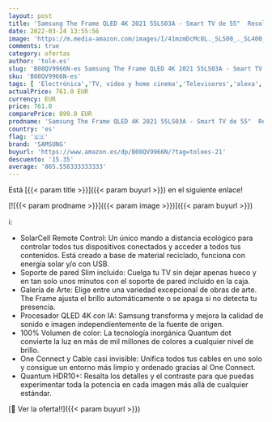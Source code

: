 ```yaml
---
layout: post
title: 'Samsung The Frame QLED 4K 2021 55LS03A - Smart TV de 55"  Resolución 4K UHD  Procesador QLED 4K con IA  HDR 10+  One Connect  Cable casi Invisible  SolarCell Remote Control y Alexa integrada'
date: 2022-03-24 13:55:56
image: 'https://m.media-amazon.com/images/I/41mzmDcMc8L._SL500_._SL400_.jpg'
comments: true
category: ofertas
author: 'tole.es'
slug: 'B08QV9966N-es Samsung The Frame QLED 4K 2021 55LS03A - Smart TV de 55"...'
sku: 'B08QV9966N-es'
tags: [ 'Electrónica','TV, vídeo y home cinema','Televisores','alexa','samsung', ]
actualPrice: 761.0 EUR
currency: EUR
price: 761.0
comparePrice: 899.0 EUR
prodname: 'Samsung The Frame QLED 4K 2021 55LS03A - Smart TV de 55"  Resolución 4K UHD  Procesador QLED 4K con IA  HDR 10+  One Connect  Cable casi Invisible  SolarCell Remote Control y Alexa integrada'
country: 'es'
flag: '🇪🇸'
brand: 'SAMSUNG'
buyurl: 'https://www.amazon.es/dp/B08QV9966N/?tag=tolees-21'
descuento: '15.35'
average: '865.558333333333'
---
```


Está [{{< param title >}}]({{< param buyurl >}}) en el siguiente enlace!

[![{{< param prodname >}}]({{< param image >}})]({{< param buyurl >}})

ℹ️:

- SolarCell Remote Control: Un único mando a distancia ecológico para controlar todos tus dispositivos conectados y acceder a todos tus contenidos. Está creado a base de material reciclado, funciona con energía solar y/o con USB.
- Soporte de pared Slim incluido: Cuelga tu TV sin dejar apenas hueco y en tan solo unos minutos con el soporte de pared incluido en la caja.
- Galería de Arte: Elige entre una variedad excepcional de obras de arte. The Frame ajusta el brillo automáticamente o se apaga si no detecta tu presencia.
- Procesador QLED 4K con IA: Samsung transforma y mejora la calidad de sonido e imagen independientemente de la fuente de origen.
- 100% Volumen de color: La tecnología inorgánica Quantum dot convierte la luz en más de mil millones de colores a cualquier nivel de brillo.
- One Connect y Cable casi invisible: Unifica todos tus cables en uno solo y consigue un entorno más limpio y ordenado gracias al One Connect.
- Quantum HDR10+: Resalta los detalles y el contraste para que puedas experimentar toda la potencia en cada imagen más allá de cualquier estándar.

[🛒 Ver la oferta!!]({{< param buyurl >}})
